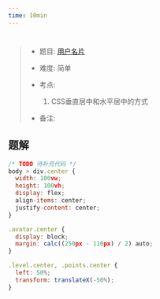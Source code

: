 ```yaml
---
time: 10min
---
```


# 

> - 题目: [用户名片](https://www.lanqiao.cn/problems/2321/learning/?page=1&first_category_id=2&sort=difficulty&second_category_id=11)
>
> - 难度: 简单
> - 考点: 
> 	1. CSS垂直居中和水平居中的方式
> - 备注:

## 题解
```js
/* TODO 待补充代码 */
body > div.center {
  width: 100vw;
  height: 100vh;
  display: flex;
  align-items: center;
  justify-content: center;
}

.avatar.center {
  display: block;
  margin: calc((250px - 110px) / 2) auto;
}

.level.center, .points.center {
  left: 50%;
  transform: translateX(-50%);
}
```